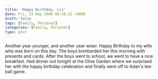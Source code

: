```yaml
---
title: 'Happy Birthday, Liz'
date: Fri, 23 May 2008 00:26:22 +0000
draft: false
tags: [Family, Personal]
categories: [Family, Personal]
type: post
---
```


Another year younger, and another year wiser. Happy Birthday to my wife who was born on this day. The boys bombarded her this morning with presents and cards. After the boys went to school, we went to have a nice breakfast. Had dinner out tonight at the Olive Garden where we surprised her with the happy birthday celebration and finally went off to Adan's tee-ball game.